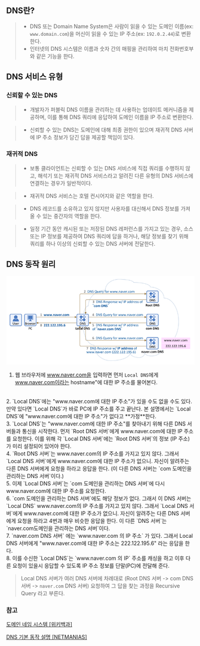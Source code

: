 ## DNS란?

> - DNS 또는 Domain Name System은 사람이 읽을 수 있는 도메인 이름(ex: `www.domain.com`)을 머신이 읽을 수 있는 IP 주소(ex: `192.0.2.44`)로 변환한다.
> - 인터넷의 DNS 시스템은 이름과 숫자 간의 매핑을 관리하여 마치 전화번호부와 같은 기능을 한다.

## DNS 서비스 유형
### 신뢰할 수 있는 DNS
> - 개발자가 퍼블릭 DNS 이름을 관리하는 데 사용하는 업데이트 메커니즘을 제공하며, 이를 통해 DNS 쿼리에 응답하여 도메인 이름을 IP 주소로 변환한다.

> - 신뢰할 수 있는 DNS는 도메인에 대해 최종 권한이 있으며 재귀적 DNS 서버에 IP 주소 정보가 담긴 답을 제공할 책임이 있다.

### 재귀적 DNS

> - 보통 클라이언트는 신뢰할 수 있는 DNS 서비스에 직접 쿼리를 수행하지 않고, 해석기 또는 재귀적 DNS 서비스라고 알려진 다른 유형의 DNS 서비스에 연결하는 경우가 일반적이다.

> - 재귀적 DNS 서비스는 호텔 컨시어지와 같은 역할을 한다.

> - DNS 레코드를 소유하고 있지 않지만 사용자를 대신해서 DNS 정보를 가져올 수 있는 중간자의 역할을 한다.

> - 일정 기간 동안 캐시된 또는 저장된 DNS 레퍼런스를 가지고 있는 경우, 소스 또는 IP 정보를 제공하여 DNS 쿼리에 답을 하거나, 해당 정보를 찾기 위해 쿼리를 하나 이상의 신뢰할 수 있는 DNS 서버에 전달한다.


## DNS 동작 원리
<img src="../../img/DNS_Behavior_Principles.png">

1. 웹 브라우저에 www.naver.com을 입력하면 먼저 `Local DNS`에게 www.naver.com이라는 hostname"에 대한 IP 주소를 물어본다.
<br>
2. `Local DNS`에는 "www.naver.com에 대한 IP 주소"가 있을 수도 없을 수도 있다. 만약 있다면 `Local DNS`가 바로 PC에 IP 주소를 주고 끝난다. 본 설명에서는 `Local DNS`에 "www.naver.com에 대한 IP 주소"가 없다고 **가정**한다.
<br>
3. `Local DNS`는 "www.naver.com에 대한 IP 주소"를 찾아내기 위해 다른 DNS 서버들과 통신을 시작한다. 먼저 `Root DNS 서버`에게 www.naver.com에 대한 IP 주소를 요청한다. 이를 위해 각 `Local DNS 서버`에는 `Root DNS 서버`의 정보 (IP 주소)가 미리 설정되어 있어야 한다.
<br>
4. `Root DNS 서버`는 www.naver.com의 IP 주소를 가지고 있지 않다. 그래서 `Local DNS 서버`에게 www.naver.com에 대한 IP 주소가 없으니. 자신이 알려주는 다른 DNS 서버에게 요청을 하라고 응답을 한다. (이 다른 DNS 서버는 `com 도메인을 관리하는 DNS 서버`이다.)
<br>
5. 이제 `Local DNS 서버`는 `com 도메인을 관리하는 DNS 서버`에 다시 www.naver.com에 대한 IP 주소를 요청한다.
<br>
6. `com 도메인을 관리하는 DNS 서버`에도 해당 정보가 없다. 그래서 이 DNS 서버는 `Local DNS` www.naver.com의 IP 주소를 가지고 있지 않다. 그래서 `Local DNS 서버`에게 www.naver.com에 대한 IP 주소가 없으니. 자신이 알려주는 다른 DNS 서버에게 요청을 하라고 4번과 매우 비슷한 응답을 한다. 이 다른 `DNS 서버`는 `naver.com도메인을 관리하는 DNS 서버`이다.
<br>
7. `naver.com DNS 서버` 에는 `www.naver.com 의 IP 주소` 가 있다. 그래서 Local DNS 서버에게 "www.naver.com에 대한 IP 주소는 222.122.195.6" 라는 응답을 한다.
<br>
8. 이를 수신한 `Local DNS`는 `www.naver.com 의 IP` 주소를 캐싱을 하고 이후 다른 요청이 있을시 응답할 수 있도록 IP 주소 정보를 단말(PC)에 전달해 준다.

> Local DNS 서버가 여러 DNS 서버에 차례대로 (Root DNS 서버 -> com DNS 서버 -> `naver.com` DNS 서버) 요청하여 그 답을 찾는 과정을 Recursive Query 라고 부른다.

### 참고
<a href="https://ko.wikipedia.org/wiki/%EB%8F%84%EB%A9%94%EC%9D%B8_%EB%84%A4%EC%9E%84_%EC%8B%9C%EC%8A%A4%ED%85%9C">도메인 네임 시스템 [위키백과]</a>

<a href="https://www.netmanias.com/ko/post/blog/5353/dns/dns-basic-operation">DNS 기본 동작 설명 [NETMANIAS]</a>

<br>
<br>
<br>